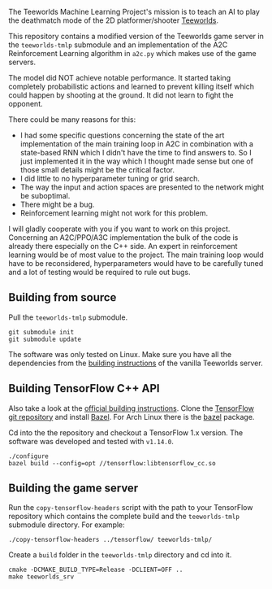The Teeworlds Machine Learning Project's mission is to teach an AI to play the deathmatch mode of the 2D platformer/shooter [Teeworlds](https://teeworlds.com).

This repository contains a modified version of the Teeworlds game server in the `teeworlds-tmlp` submodule and an implementation of the A2C Reinforcement Learning algorithm in `a2c.py` which makes use of the game servers.

The model did NOT achieve notable performance. It started taking completely probabilistic actions and learned to prevent killing itself which could happen by shooting at the ground. It did not learn to fight the opponent.

There could be many reasons for this:
* I had some specific questions concerning the state of the art implementation of the main training loop in A2C in combination with a state-based RNN which I didn't have the time to find answers to. So I just implemented it in the way which I thought made sense but one of those small details might be the critical factor.
* I did little to no hyperparameter tuning or grid search.
* The way the input and action spaces are presented to the network might be suboptimal.
* There might be a bug.
* Reinforcement learning might not work for this problem.

I will gladly cooperate with you if you want to work on this project. Concerning an A2C/PPO/A3C implementation the bulk of the code is already there especially on the C++ side. An expert in reinforcement learning would be of most value to the project. The main training loop would have to be reconsidered, hyperparameters would have to be carefully tuned and a lot of testing would be required to rule out bugs.

## Building from source

Pull the `teeworlds-tmlp` submodule.

    git submodule init
    git submodule update

The software was only tested on Linux. Make sure you have all the dependencies from the [building instructions](https://github.com/teeworlds/teeworlds#building-on-linux-or-macos) of the vanilla Teeworlds server.

## Building TensorFlow C++ API

Also take a look at the [official building instructions](https://www.tensorflow.org/install/source). Clone the [TensorFlow git repository](https://github.com/tensorflow/tensorflow) and install [Bazel](https://www.bazel.build/). For Arch Linux there is the [bazel](https://www.archlinux.org/packages/?name=bazel) package.

Cd into the the repository and checkout a TensorFlow 1.x version. The software was developed and tested with `v1.14.0`.

    ./configure
    bazel build --config=opt //tensorflow:libtensorflow_cc.so

## Building the game server

Run the `copy-tensorflow-headers` script with the path to your TensorFlow repository which contains the complete build and the `teeworlds-tmlp` submodule directory. For example:

    ./copy-tensorflow-headers ../tensorflow/ teeworlds-tmlp/

Create a `build` folder in the `teeworlds-tmlp` directory and cd into it.

    cmake -DCMAKE_BUILD_TYPE=Release -DCLIENT=OFF ..
    make teeworlds_srv
